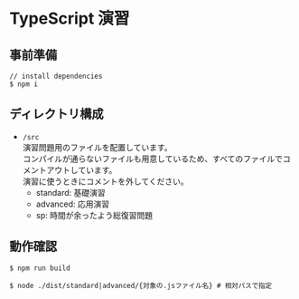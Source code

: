 # TypeScript 演習

## 事前準備

```shell
// install dependencies
$ npm i
```

## ディレクトリ構成

- `/src`  
  演習問題用のファイルを配置しています。  
  コンパイルが通らないファイルも用意しているため、すべてのファイルでコメントアウトしています。  
  演習に使うときにコメントを外してください。
  - standard: 基礎演習
  - advanced: 応用演習
  - sp: 時間が余ったよう総復習問題

## 動作確認

```shell
$ npm run build

$ node ./dist/standard|advanced/{対象の.jsファイル名} # 相対パスで指定
```
